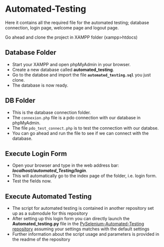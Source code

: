 # Automated-Testing
Here it contains all the required file for the automated testing; database connection, login page, welcome page and logout page.

Go ahead and clone the project in XAMPP folder (xampp>htdocs)

## Database Folder
- Start your XAMPP and open phpMyAdmin in your browser.
- Create a new database called **automated_testing**.
- Go to the databse and import the file **`automated_testing.sql`** you just clone.
- The database is now ready.

## DB Folder
- This is the database connection folder.
- The `connexion.php` file is a pdo connection with our database in phpMyAdmin.
- The file `pdo_test_connect.php` is to test the connection with our databse.
- You can go ahead and run the file to see if we can connect with the database.

## Execute Login Form
-  Open your browser and type in the web address bar: ***localhost/automated_Testing/login***.
-  This will automatically go to the index page of the folder, i.e. login form.
-  Test the fields now.

## Execute Automated Testing
-  The script for automated testing is contained in another repository set up as a submodule for this repository
-  After setting up this login form you can directly launch the **Automated_testing.py** file in the [PySelenium-Automated-Testing repository](https://github.com/jnyavo/PySelenium-Automated-Testing) assuming your settings matches with the default settings
-  Further information about the script usage and parameters is provided in the readme of the repository 
